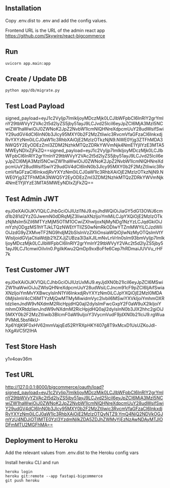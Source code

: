 ## Installation

Copy .env.dist to .env and add the config values.

Frontend URL is the URL of the admin react app https://github.com/Skywire/react-bigcommerce

## Run

`uvicorn app.main:app`

## Create / Update DB

`python app/db/migrate.py`

## Test Load Payload
signed_payload=eyJ1c2VyIjp7ImlkIjoyMDczMjk0LCJlbWFpbCI6InRlY2grYmlnY29tbWVyY2VAc2t5d2lyZS5jby51ayJ9LCJvd25lciI6eyJpZCI6MjA3MzI5NCwiZW1haWwiOiJ0ZWNoK2JpZ2NvbW1lcmNlQHNreXdpcmUuY28udWsifSwiY29udGV4dCI6InN0b3Jlcy95MXY0b2F2MzZtIiwic3RvcmVfaGFzaCI6InkxdjRvYXYzNm0iLCJ0aW1lc3RhbXAiOjE2MzIzOTkzNjN9.NWE0Yjg3ZTFhMDA3NWQ5Y2EyODEzZmI3ZDM2NzhkMTQzZDRkYWVmNjk4NmE1YjllYzE3MTA5MWEyNDIxZjFkZQ==signed_payload=eyJ1c2VyIjp7ImlkIjoyMDczMjk0LCJlbWFpbCI6InRlY2grYmlnY29tbWVyY2VAc2t5d2lyZS5jby51ayJ9LCJvd25lciI6eyJpZCI6MjA3MzI5NCwiZW1haWwiOiJ0ZWNoK2JpZ2NvbW1lcmNlQHNreXdpcmUuY28udWsifSwiY29udGV4dCI6InN0b3Jlcy95MXY0b2F2MzZtIiwic3RvcmVfaGFzaCI6InkxdjRvYXYzNm0iLCJ0aW1lc3RhbXAiOjE2MzIzOTkzNjN9.NWE0Yjg3ZTFhMDA3NWQ5Y2EyODEzZmI3ZDM2NzhkMTQzZDRkYWVmNjk4NmE1YjllYzE3MTA5MWEyNDIxZjFkZQ==

## Test Admin JWT
eyJ0eXAiOiJKV1QiLCJhbGciOiJIUzI1NiJ9.eyJhdWQiOiJiaGY5dG13OWJ6cmd1b281d2YzZGJwemN0dDRqMjZ3IiwiaXNzIjoiYmMiLCJpYXQiOjE2MzIzOTkzNjMsIm5iZiI6MTYzMjM5OTM1OCwiZXhwIjoxNjMyNDg1NzYzLCJqdGkiOiJmYzhjODgzMS1hYTJkLTQzNWEtYTllZS0wNmRkODIwYTZmMWYiLCJzdWIiOiJzdG9yZXMveTF2NG9hdjM2bSIsInVzZXIiOnsiaWQiOjIwNzMyOTQsImVtYWlsIjoidGVjaCtiaWdjb21tZXJjZUBza3l3aXJlLmNvLnVrIn0sIm93bmVyIjp7ImlkIjoyMDczMjk0LCJlbWFpbCI6InRlY2grYmlnY29tbWVyY2VAc2t5d2lyZS5jby51ayJ9LCJ1cmwiOiIvIn0.PgilkKwu2QmDp9xxBoFfe6Cep7hRDmaiJUVVu_rHF7k

## Test Customer JWT
eyJ0eXAiOiJKV1QiLCJhbGciOiJIUzUxMiJ9.eyJjdXN0b21lciI6eyJpZCI6MSwiZW1haWwiOiJuZWlsQHNreXdpcmUuY28udWsiLCJncm91cF9pZCI6IjAifSwiaXNzIjoiYmMvYXBwcyIsInN1YiI6InkxdjRvYXYzNm0iLCJpYXQiOjE2MzI0MDA0MjIsImV4cCI6MTYzMjQwMTMyMiwidmVyc2lvbiI6MSwiYXVkIjoiYmhmOXRtdzlienJndW9vNXdmM2RicHpjdHQ0ajI2dyIsImFwcGxpY2F0aW9uX2lkIjoiYmhmOXRtdzlienJndW9vNXdmM2RicHpjdHQ0ajI2dyIsInN0b3JlX2hhc2giOiJ5MXY0b2F2MzZtIiwib3BlcmF0aW9uIjoiY3VycmVudF9jdXN0b21lciJ9.rgWuaPVMdL5bsf4kU-Xp6YdjK9F0xHV62mmVajqEd52RYRXpHKY407g8T9xMcxD1UsUZKoJdl-hXgAVC5f2IHA

## Test Store Hash
y1v4oav36m

## Test URL
http://127.0.0.1:8000/bigcommerce/oauth/load?signed_payload=eyJ1c2VyIjp7ImlkIjoyMDczMjk0LCJlbWFpbCI6InRlY2grYmlnY29tbWVyY2VAc2t5d2lyZS5jby51ayJ9LCJvd25lciI6eyJpZCI6MjA3MzI5NCwiZW1haWwiOiJ0ZWNoK2JpZ2NvbW1lcmNlQHNreXdpcmUuY28udWsifSwiY29udGV4dCI6InN0b3Jlcy95MXY0b2F2MzZtIiwic3RvcmVfaGFzaCI6InkxdjRvYXYzNm0iLCJ0aW1lc3RhbXAiOjE2MzIzOTQyNTZ9.YmQ4NjQ2NDVkOGJmYzU4NDJiOTllMTE0YzI3YzdmNjlkZDA5ZDJhZWMyYjEzNzAwNDAyMTJlODFmMTU2MGFhMA==

## Deployment to Heroku

Add the relevant values from .env.dist to the Heroku config vars 

Install heroku CLI and run
```
heroku login
heroku git:remote --app fastapi-bigcommerce
git push heroku
```
